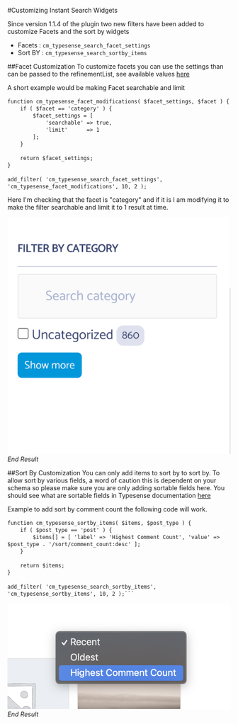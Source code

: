 #Customizing Instant Search Widgets

Since version 1.1.4 of the plugin two new filters have been added to customize Facets and the sort by widgets

- Facets  : ```cm_typesense_search_facet_settings``` 
- Sort BY : ```cm_typesense_search_sortby_items```

##Facet Customization
To customize facets you can use the settings than can be passed to the refinementList, see available values [here](https://www.algolia.com/doc/api-reference/widgets/refinement-list/js/)

A short example would be making Facet searchable and limit

```
function cm_typesense_facet_modifications( $facet_settings, $facet ) {
	if ( $facet == 'category' ) {
		$facet_settings = [
			'searchable' => true,
			'limit'      => 1
		];
	}

	return $facet_settings;
}

add_filter( 'cm_typesense_search_facet_settings', 'cm_typesense_facet_modifications', 10, 2 );
```
Here I'm checking that the facet is "category" and if it is I am modifying it to make the filter searchable and limit it to 1 result at time.

![Facet Customization](img/customizing-widgets/facet-customization.png)
*End Result*

##Sort By Customization
You can only add items to sort by to sort by. To allow sort by various fields, a word of caution this is dependent on your schema so please make sure you are only adding sortable fields here. You should see what are sortable fields in Typesense documentation [here](https://typesense.org/docs/0.22.1/api/documents.html#arguments) 

Example to add sort by comment count the following code will work.

```
function cm_typesense_sortby_items( $items, $post_type ) {
    if ( $post_type == 'post' ) {
        $items[] = [ 'label' => 'Highest Comment Count', 'value' => $post_type . '/sort/comment_count:desc' ];
    }

	return $items;
}

add_filter( 'cm_typesense_search_sortby_items', 'cm_typesense_sortby_items', 10, 2 );```
```


![Sort by Comment Count Added](img/customizing-widgets/sortby-customization.png)
*End Result*